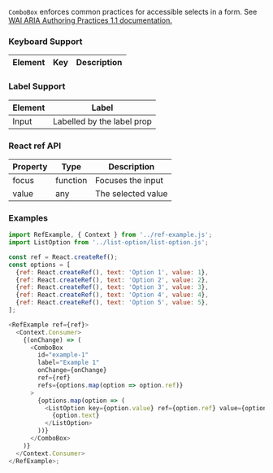 `ComboBox` enforces common practices for accessible selects in a form.
See [WAI ARIA Authoring Practices 1.1 documentation.](https://www.w3.org/TR/wai-aria-practices-1.1/#combobox)

### Keyboard Support

| Element | Key | Description |
| --- | --- | --- |

### Label Support

| Element | Label |
| --- | --- |
| Input | Labelled by the label prop |

### React ref API

| Property | Type | Description |
| --- | --- | --- |
| focus | function | Focuses the input |
| value | any | The selected value |

### Examples

```js
import RefExample, { Context } from '../ref-example.js';
import ListOption from '../list-option/list-option.js';

const ref = React.createRef();
const options = [
  {ref: React.createRef(), text: 'Option 1', value: 1},
  {ref: React.createRef(), text: 'Option 2', value: 2},
  {ref: React.createRef(), text: 'Option 3', value: 3},
  {ref: React.createRef(), text: 'Option 4', value: 4},
  {ref: React.createRef(), text: 'Option 5', value: 5},
];

<RefExample ref={ref}>
  <Context.Consumer>
    {(onChange) => (
      <ComboBox
        id="example-1"
        label="Example 1"
        onChange={onChange}
        ref={ref}
        refs={options.map(option => option.ref)}
      >
        {options.map(option => (
          <ListOption key={option.value} ref={option.ref} value={option.value}>
            {option.text}
          </ListOption>
        ))}
      </ComboBox>
    )}
  </Context.Consumer>
</RefExample>;
```
